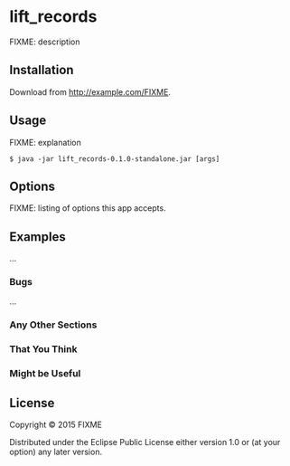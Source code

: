 # lift_records

FIXME: description

## Installation

Download from http://example.com/FIXME.

## Usage

FIXME: explanation

    $ java -jar lift_records-0.1.0-standalone.jar [args]

## Options

FIXME: listing of options this app accepts.

## Examples

...

### Bugs

...

### Any Other Sections
### That You Think
### Might be Useful

## License

Copyright © 2015 FIXME

Distributed under the Eclipse Public License either version 1.0 or (at
your option) any later version.
